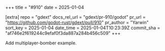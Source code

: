 +++
title = "#910"
date = 2025-01-04

[extra]
repo = "gdext"
docs_rel_url = "gdext/pr-910/godot"
pr_url = "https://github.com/godot-rust/gdext/pull/910"
pr_author = "Yarwin"
sort_key = 2025-01-04
date_time = 2025-01-04T10:23:39Z
commit_sha = "af746e2f619244c9efaf0f3da887a284b456c509"
+++

Add multiplayer-bomber example.

